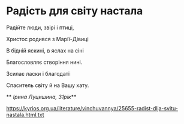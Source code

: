 Радість для світу настала
================================================================

Радійте люди, звірі і птиці,

Христос родився з Марії-Дівиці

В бідній яскині, в яслах на сіні

Благословляє створіння нині.

Зсилає ласки і благодаті

Спаситель світу й на Вашу хату.

  
 ** _Ірина Луцишина, 31рік_**


https://kyrios.org.ua/literature/vinchuvannya/25655-radist-dlja-svitu-nastala.html.txt
